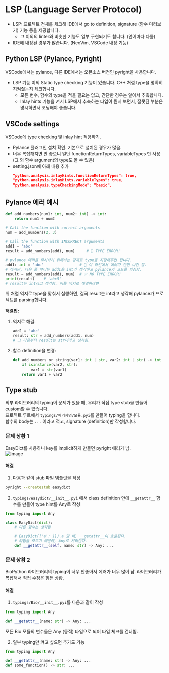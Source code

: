 # LSP (Language Server Protocol)

- LSP: 프로젝트 전체를 체크해 IDE에서 go to definition, signature (함수 미리보기) 기능 등을 제공합니다.
    - 그 이외의 linter와 비슷한 기능도 일부 구현되기도 합니다. (언어마다 다름)
- IDE에 내장된 경우가 많습니다. (NeoVim, VSCode 내장 기능)

## Python LSP (Pylance, Pyright)

VSCode에서는 pylance, 다른 IDE에서는 오픈소스 버전인 pyright을 사용합니다.

- LSP 기능 이외 Static type checking 기능이 있습니다. C++ 처럼 type을 명확히 지켜줬는지 체크합니다.  
    - 모든 변수, 함수의 type을 적을 필요는 없고, 간단한 경우는 알아서 추측합니다.
    - Inlay hints 기능을 켜서 LSP에서 추측하는 타입이 뭔지 보면서, 잘못된 부분은 명시하면서 코딩해야 좋습니다.

## VSCode settings

VSCode에 type checking 및 inlay hint 적용하기.

- Pylance 플러그인 설치 확인. 기본으로 설치된 경우가 많음. 
- 너무 복잡해지면 안 좋으니 일단 functionReturnTypes, variableTypes 만 사용 (그 외 함수 argument의 type도 볼 수 있음)
- setting.json에 아래 내용 추가
    ```json
    "python.analysis.inlayHints.functionReturnTypes": true,
    "python.analysis.inlayHints.variableTypes": true,
    "python.analysis.typeCheckingMode": "basic",
    ```

## Pylance 에러 예시

```python
def add_numbers(num1: int, num2: int) -> int:
    return num1 + num2

# Call the function with correct arguments
num = add_numbers(2, 3)

# Call the function with INCORRECT arguments
add1 = 'abc'
result = add_numbers(add1, num)     # 🚨 TYPE ERROR!

# pylance 에러를 무시하기 위해서는 강제로 type을 지정해주면 됩니다.
add1: int = 'abc'                # 🚨 이 라인에서 에러가 한번 나긴 함.
# 하지만, 다음 줄 부터는 add1을 int라 생각하고 pylance가 코드를 파싱함.
result = add_numbers(add1, num)  # ✅ NO TYPE ERROR!
print(result)    # 'abc5'
# result는 int라고 생각함. 이를 억지로 해결하려면 
```

위 처럼 억지로 type을 맞춰서 실행하면, 결국 result는 int라고 생각해 pylance가 프로젝트를 parsing합니다.  

**해결법:**

1. 억지로 해결:
    ```python
    add1 = 'abc'
    result: str = add_numbers(add1, num)
    # 그 다음부터 result는 str이라고 생각됨.
    ```
2. 함수 definition을 변경:
    ```python
    def add_numbers_or_string(var1: int | str, var2: int | str) -> int | str:
        if isinstance(var2, str):
            var1 = str(var1)
        return var1 + var2
    ```

## Type stub

외부 라이브러리의 typing이 문제가 있을 때, 우리가 직접 type stub을 만들어 custom할 수 있습니다.  
프로젝트 루트에서 `typings/패키지명/모듈.pyi`를 만들어 typing을 합니다.  
함수의 body는 `...` 이라고 적고, signature (definition)만 작성합니다.

### 문제 상황 1

EasyDict를 사용하니 key를 implicit하게 만들면 pyright 에러가 남.  
![image](https://github.com/deargen/python-project-template-2024/assets/12980409/a70f1370-3937-42c0-8736-50587fe1a8a5)

#### 해결

1. 다음과 같이 stub 파일 탬플릿을 작성

```bash
pyright --createstub easydict
```

2. `typings/easydict/__init__.pyi` 에서 class definition 안에 `__getattr__` 함수를 만들어 type hint를 Any로 작성

```python
from typing import Any

class EasyDict(dict):
    # 다른 함수는 생략됨

    # EasyDict({'a': 1}).a 할 때, __getattr__이 호출된다.
    # 타입을 모르기 때문에, Any로 처리한다.
    def __getattr__(self, name: str) -> Any: ...
```

### 문제 상황 2

BioPython 라이브러리의 typing이 너무 안좋아서 에러가 너무 많이 남. 라이브러리가 복잡해서 직접 수정은 힘든 상황.

#### 해결

1. `typings/Bio/__init__.pyi`를 다음과 같이 작성

```python
from typing import Any

def __getattr__(name: str) -> Any: ...
```

모든 Bio 모듈의 변수들은 Any (동적) 타입으로 되어 타입 체크를 건너뜀.

2. 일부 typing만 켜고 싶으면 추가도 가능

```python
from typing import Any

def __getattr__(name: str) -> Any: ...
def some_function() -> str: ...
```

